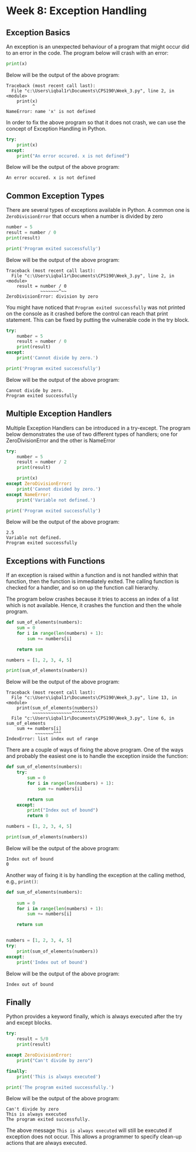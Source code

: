 # Week 8: Exception Handling

## Exception Basics
An exception is an unexpected behaviour of a program that might occur did to an error in the code. The program below will crash with an error:

```python
print(x)
```
Below will be the output of the above program:
```
Traceback (most recent call last):
  File "c:\Users\iqbal1r\Documents\CPS190\Week_3.py", line 2, in <module>
    print(x)
          ^
NameError: name 'x' is not defined
```

In order to fix the above program so that it does not crash, we can use the concept of Exception Handling in Python.
```python
try:
    print(x)
except:
    print("An error occured. x is not defined")
```
Below will be the output of the above program:
```
An error occured. x is not defined
```

## Common Exception Types
There are several types of exceptions available in Python. A common one is `ZeroDivisionError` that occurs when a number is divided by zero
```python
number = 5
result = number / 0
print(result)

print('Program exited successfully')
```
Below will be the output of the above program:
```
Traceback (most recent call last):
  File "c:\Users\iqbal1r\Documents\CPS190\Week_3.py", line 2, in <module>
    result = number / 0
             ~~~~~~~^~~
ZeroDivisionError: division by zero
```
You might have noticed that `Program exited successfully` was not printed on the console as it crashed before the control can reach that print statement. This can be fixed by putting the vulnerable code in the try block.
```python
try:
    number = 5
    result = number / 0
    print(result)
except:
    print('Cannot divide by zero.')

print('Program exited successfully')

```
Below will be the output of the above program:
```
Cannot divide by zero.
Program exited successfully
```
## Multiple Exception Handlers
Multiple Exception Handlers can be introduced in a try-except. The program below demonstrates the use of two different types of handlers; one for ZeroDivisionError and the other is NameError

```python
try:
    number = 5
    result = number / 2
    print(result)

    print(x)
except ZeroDivisionError:
    print('Cannot divided by zero.')
except NameError:
    print('Variable not defined.')

print('Program exited successfully')

```
Below will be the output of the above program:
```
2.5
Variable not defined.
Program exited successfully
```

## Exceptions with Functions

If an exception is raised within a function and is not handled within that function, then the function is immediately exited. The calling function is checked for a handler, and so on up the function call hierarchy.

The program below crashes because it tries to access an index of a list which is not available. Hence, it crashes the function and then the whole program.
```python
def sum_of_elements(numbers):
    sum = 0
    for i in range(len(numbers) + 1):
        sum += numbers[i]

    return sum

numbers = [1, 2, 3, 4, 5]

print(sum_of_elements(numbers))
```
Below will be the output of the above program:
```
Traceback (most recent call last):
  File "c:\Users\iqbal1r\Documents\CPS190\Week_3.py", line 13, in <module>
    print(sum_of_elements(numbers))
          ~~~~~~~~~~~~~~~^^^^^^^^^
  File "c:\Users\iqbal1r\Documents\CPS190\Week_3.py", line 6, in sum_of_elements
    sum += numbers[i]
           ~~~~~~~^^^
IndexError: list index out of range
```

There are a couple of ways of fixing the above program. One of the ways and probably the easiest one is to handle the exception inside the function:
```python
def sum_of_elements(numbers):
    try:
        sum = 0
        for i in range(len(numbers) + 1):
            sum += numbers[i]

        return sum
    except:
        print("Index out of bound")
        return 0

numbers = [1, 2, 3, 4, 5]

print(sum_of_elements(numbers))
```

Below will be the output of the above program:
```
Index out of bound
0
```

Another way of fixing it is by handling the exception at the calling method, e.g., `print()`:
```python
def sum_of_elements(numbers):
    
    sum = 0
    for i in range(len(numbers) + 1):
        sum += numbers[i]

    return sum


numbers = [1, 2, 3, 4, 5]
try:
    print(sum_of_elements(numbers))
except:
    print('Index out of bound')

```
Below will be the output of the above program:
```
Index out of bound
```
## Finally
Python provides a keyword finally, which is always executed after the try and except blocks.

```python
try:
    result = 5/0 
    print(result)

except ZeroDivisionError:
    print("Can't divide by zero")

finally:
    print('This is always executed')

print('The program exited successfully.')
```
Below will be the output of the above program:
```
Can't divide by zero
This is always executed
The program exited successfully.
```
The above message `This is always executed` will still be executed if exception does not occur. This allows a programmer to specify clean-up actions that are always executed.
